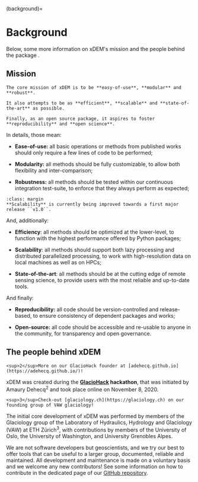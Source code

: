 (background)=

# Background

Below, some more information on xDEM's mission and the people behind the package .

## Mission

```{epigraph}
The core mission of xDEM is to be **easy-of-use**, **modular** and **robust**.

It also attempts to be as **efficient**, **scalable** and **state-of-the-art** as possible.

Finally, as an open source package, it aspires to foster **reproducibility** and **open science**.
```

In details, those mean:

- **Ease-of-use:** all basic operations or methods from published works should only require a few lines of code to be performed;

- **Modularity:** all methods should be fully customizable, to allow both flexibility and inter-comparison;

- **Robustness:** all methods should be tested within our continuous integration test-suite, to enforce that they always perform as expected;

```{note}
:class: margin
**Scalability** is currently being improved towards a first major release ``v1.0``.
```

And, additionally:

- **Efficiency**: all methods should be optimized at the lower-level, to function with the highest performance offered by Python packages;

- **Scalability**: all methods should support both lazy processing and distributed parallelized processing, to work with high-resolution data on local machines as well as on HPCs;

- **State-of-the-art**: all methods should be at the cutting edge of remote sensing science, to provide users with the most reliable and up-to-date tools.

And finally:

- **Reproducibility:** all code should be version-controlled and release-based, to ensure consistency of dependent
  packages and works;

- **Open-source:** all code should be accessible and re-usable to anyone in the community, for transparency and open governance.


## The people behind xDEM

```{margin}
<sup>2</sup>More on our GlacioHack founder at [adehecq.github.io](https://adehecq.github.io/)!
```

xDEM was created during the **[GlacioHack](https://github.com/GlacioHack) hackathon**, that was initiated by
Amaury Dehecq<sup>2</sup> and took place online on November 8, 2020.

```{margin}
<sup>3</sup>Check-out [glaciology.ch](https://glaciology.ch) on our founding group of VAW glaciology!
```

The initial core development of xDEM was performed by members of the Glaciology group of the Laboratory of Hydraulics, Hydrology and
Glaciology (VAW) at ETH Zürich<sup>3</sup>, with contributions by members of the University of Oslo, the University of Washington, and University
Grenobles Alpes.

We are not software developers but geoscientists, and we try our best to offer tools that can be useful to a larger group,
documented, reliable and maintained. All development and maintenance is made on a voluntary basis and we welcome
any new contributors! See some information on how to contribute in the dedicated page of our
[GitHub repository](https://github.com/GlacioHack/xdem/blob/main/CONTRIBUTING.md).
